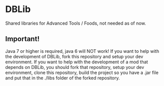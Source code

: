 DBLib
=====

Shared libraries for Advanced Tools / Foods, not needed as of now.

<h2>Important!</h2>
Java 7 or higher is required, java 6 will NOT work!
If you want to help with the development of DBLib, fork this repository and setup your dev environment.
If you want to help with the development of a mod that depends on DBLib, you should fork that repository, setup your dev environment, clone this repository, build the project so you have a .jar file and put that in the ./libs folder of the forked repository.